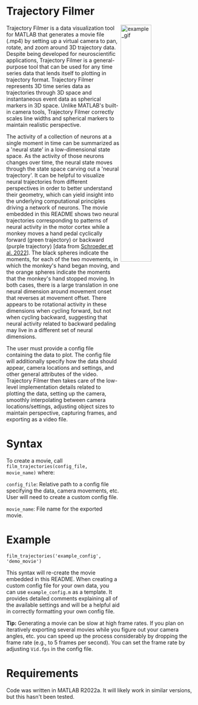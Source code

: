 # Trajectory Filmer
<img align="right" src="demo_movie_for_readme.gif" alt="example_gif" width="40%"/>
<p>Trajectory Filmer is a data visualization tool for MATLAB that generates a movie file (.mp4) by setting up a virtual camera to pan, rotate, and zoom around 3D trajectory data. Despite being developed for neuroscientific applications, Trajectory Filmer is a general-purpose tool that can be used for any time series data that lends itself to plotting in trajectory format. Trajectory Filmer represents 3D time series data as trajectories through 3D space and instantaneous event data as spherical markers in 3D space. Unlike MATLAB's built-in camera tools, Trajectory Filmer correctly scales line widths and spherical markers to maintain realistic perspective.</p>

<p>The activity of a collection of neurons at a single moment in time can be summarized as a 'neural state' in a low-dimensional state space. As the activity of those neurons changes over time, the neural state moves through the state space carving out a 'neural trajectory'. It can be helpful to visualize neural trajectories from different perspectives in order to better understand their geometry, which can yield insight into the underlying computational principles driving a network of neurons. The movie embedded in this README shows two neural trajectories corresponding to patterns of neural activity in the motor cortex while a monkey moves a hand pedal cyclically forward (green trajectory) or backward (purple trajectory) [data from <a href="https://www.jneurosci.org/content/42/2/220.abstract">Schroeder et al. 2022</a>]. The black spheres indicate the moments, for each of the two movements, in which the monkey's hand began moving, and the orange spheres indicate the moments that the monkey's hand stopped moving. In both cases, there is a large translation in one neural dimension around movement onset that reverses at movement offset. There appears to be rotational activity in these dimensions when cycling forward, but not when cycling backward, suggesting that neural activity related to backward pedaling may live in a different set of neural dimensions.</p>

<p>The user must provide a config file containing the data to plot. The config file will additionally specify how the data should appear, camera locations and settings, and other general attributes of the video. Trajectory Filmer then takes care of the low-level implementation details related to plotting the data, setting up the camera, smoothly interpolating between camera locations/settings, adjusting object sizes to maintain perspective, capturing frames, and exporting as a video file.</p>

# Syntax

To create a movie, call `film_trajectories(config_file, movie_name)` where:

`config_file`: Relative path to a config file specifying the data, camera movements, etc. User will need to create a custom config file.

`movie_name`: File name for the exported movie.

# Example

`film_trajectories('example_config', 'demo_movie')`

This syntax will re-create the movie embedded in this README. When creating a custom config file for your own data, you can use `example_config.m` as a template. It provides detailed comments explaining all of the available settings and will be a helpful aid in correctly formatting your own config file.

**Tip:** Generating a movie can be slow at high frame rates. If you plan on iteratively exporting several movies while you figure out your camera angles, etc. you can speed up the process considerably by dropping the frame rate (e.g., to 5 frames per second). You can set the frame rate by adjusting `Vid.fps` in the config file.

# Requirements

Code was written in MATLAB R2022a. It will likely work in similar versions, but this hasn't been tested.
